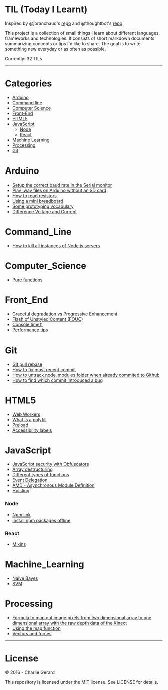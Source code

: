 # TIL (Today I Learnt)

Inspired by @jbranchaud's [repo](https://github.com/jbranchaud/til) and @thoughtbot's [repo](https://github.com/thoughtbot/til)

This project is a collection of small things I learn about different languages, frameworks and technologies.
It consists of short markdown documents summarizing concepts or tips I'd like to share.
The goal is to write something new everyday or as often as possible.

Currently: 32 TILs

---

# Categories

* [Arduino](#arduino)
* [Command line](#command_line)
* [Computer Science](#computer_science)
* [Front-End](#front_end)
* [HTML5](#html5)
* [JavaScript](#javascript)
  * [Node](#node)
  * [React](#react)
* [Machine Learning](#machine_learning)
* [Processing](#processing)
* [Git](#git)


# Arduino

* [Setup the correct baud rate in the Serial monitor](arduino/baudRateSerialMonitor.md)
* [Play .wav files on Arduino without an SD card](arduino/wavFilesWithoutSdCard.md)
* [How to read resistors](arduino/resistors.md)
* [Using a mini breadboard](arduino/usingMiniBreadboard.md)
* [Some prototyping vocabulary](arduino/prototypingVocabulary.md)
* [Difference Voltage and Current](arduino/voltageCurrent.md)

# Command_Line

* [How to kill all instances of Node.js servers](commandLine/killNodeServers.md)

# Computer_Science
* [Pure functions](computerScience/pureFunctions.md)

# Front_End
* [Graceful degradation vs Progressive Enhancement](frontEnd/gracefulDegradationVsProgressiveEnhancement.md)
* [Flash of Unstyled Content (FOUC)](frontEnd/FOUC.md)
* [Console.time()](frontEnd/consoleTime.md)
* [Performance tips](frontEnd/performanceTips.md)

# Git

* [Git pull rebase](git/rebase.md)
* [How to fix most recent commit](git/amend.md)
* [How to untrack node_modules folder when already commited to Github](git/untrack_node_modules.md)
* [How to find which commit introduced a bug](git/git_bisect.md)

# HTML5

* [Web Workers](html/webWorkers.md)
* [What is a polyfill](html/polyfill.md)
* [Preload](html/preload.md)
* [Accessibility labels](html/accessibilityLabels.md)

# JavaScript

* [JavaScript security with Obfuscators](javascript/obfuscators.md)
* [Array destructuring](javascriot/destructuring.md)
* [Different types of functions](javascript/typesFunctions.md)
* [Event Delegation](javascript/eventDelegation.md)
* [AMD - Asynchronous Module Definition](javascript/amd.md)
* [Hoisting](javascript/hoisting.md)

### Node

* [Npm link](javascript/node/npmLink.md)
* [Install npm packages offline](javascript/node/installNpmPackagesOffline.md)

### React

* [Mixins](javascript/react/mixins.md)

# Machine_Learning

* [Naive Bayes](machine_learning/naiveBayes.md)
* [SVM](machine_learning/svm.md)

# Processing

* [Formula to map out image pixels from two dimensional array to one dimensional array with the raw depth data of the Kinect](processing/rawDepthPixels.md)
* [Using the map function](processing/mapFunction.md)
* [Vectors and forces](processing/vectorsAndForces.md)

---

# License

 © 2016 - Charlie Gerard

 This repository is licensed under the MIT license. See LICENSE for details.
